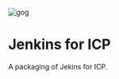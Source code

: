![gog](https://ibm-icp-coc.github.io/charts/repo/unstable/jenkins.png "GOG logo")
# Jenkins for ICP
A packaging of Jekins for ICP.







